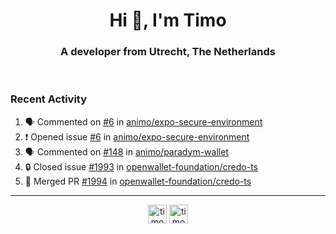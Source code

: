 <h1 align="center">Hi 👋, I'm Timo</h1>
<h3 align="center">A developer from Utrecht, The Netherlands</h3>
<br/>
<!-- https://github.com/rahuldkjain/github-profile-readme-generator --!>

<!--  <p align="left"><img src="https://github-readme-stats.vercel.app/api?username=timoglastra&show_icons=true&count_private=true&" alt="timoglastra" /></p> --!>

<!--
Github language stats
<p align="left"><img src="https://github-readme-stats.vercel.app/api/top-langs/?username=timoglastra&layout=compact" alt="timoglastra" /><p>
-->

<!-- Codestats language stats -->
<!-- <p align="left"><img src="https://codestats-readme.vercel.app/api/top-langs/?username=timoglastra&layout=compact&language_count=12" alt="timoglastra" /><p>    --!>
  
<h3>Recent Activity</h3>

<!--START_SECTION:activity-->
1. 🗣 Commented on [#6](https://github.com/animo/expo-secure-environment/issues/6#issuecomment-2304272940) in [animo/expo-secure-environment](https://github.com/animo/expo-secure-environment)
2. ❗ Opened issue [#6](https://github.com/animo/expo-secure-environment/issues/6) in [animo/expo-secure-environment](https://github.com/animo/expo-secure-environment)
3. 🗣 Commented on [#148](https://github.com/animo/paradym-wallet/pull/148#issuecomment-2301632951) in [animo/paradym-wallet](https://github.com/animo/paradym-wallet)
4. 🔒 Closed issue [#1993](https://github.com/openwallet-foundation/credo-ts/issues/1993) in [openwallet-foundation/credo-ts](https://github.com/openwallet-foundation/credo-ts)
5. 🎉 Merged PR [#1994](https://github.com/openwallet-foundation/credo-ts/pull/1994) in [openwallet-foundation/credo-ts](https://github.com/openwallet-foundation/credo-ts)
<!--END_SECTION:activity-->

---

<p align="center">
<a href="https://twitter.com/timoglastra" target="blank"><img align="center" src="https://cdn.jsdelivr.net/npm/simple-icons@3.0.1/icons/twitter.svg" alt="timoglastra" height="30" width="30" /></a>
<a href="https://linkedin.com/in/timoglastra" target="blank"><img align="center" src="https://cdn.jsdelivr.net/npm/simple-icons@3.0.1/icons/linkedin.svg" alt="timoglastra" height="30" width="30" /></a>
</p>




